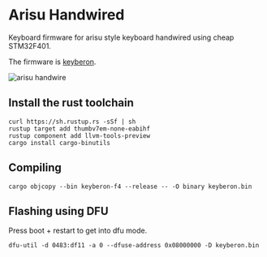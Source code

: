 # Arisu Handwired

Keyboard firmware for arisu style keyboard handwired using cheap STM32F401.

The firmware is [keyberon](https://github.com/TeXitoi/keyberon).

![arisu handwire](https://i.imgur.com/03L5ocp.jpg)

## Install the rust toolchain
```
curl https://sh.rustup.rs -sSf | sh
rustup target add thumbv7em-none-eabihf
rustup component add llvm-tools-preview
cargo install cargo-binutils
```


## Compiling
`
cargo objcopy --bin keyberon-f4 --release -- -O binary keyberon.bin
`


## Flashing using DFU
Press boot + restart to get into dfu mode.

`
dfu-util -d 0483:df11 -a 0 --dfuse-address 0x08000000 -D keyberon.bin
`
